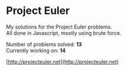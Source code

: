# Project Euler
My solutions for the Project Euler problems.  
All done in Javascript, mostly using brute force.

Number of problems solved: **13**  
Currently working on: **14**

[http://projecteuler.net](http://projecteuler.net)